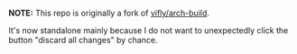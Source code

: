 **NOTE:**
This repo is originally a fork of [vifly/arch-build](https://github.com/vifly/arch-build).

It's now standalone mainly because I do not want to unexpectedly click the button "discard all changes" by chance.
